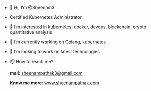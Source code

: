 - 👋 Hi, I’m @Sheenam3
- Certified Kubernetes Administrator
- 👀 I’m interested in kubernetes, docker, devops, blockchain, crypto quantitative analysis
- 🌱 I’m currently working on Golang, kubernetes
- 💞️ I’m looking to work on latest technologies
- 📫 How to reach me?

    <b>mail</b>: sheenampathak3@gmail.com


    <b>Know me more</b>: www.sheenampathak.com

<!---
Sheenam3/Sheenam3 is a ✨ special ✨ repository because its `README.md` (this file) appears on your GitHub profile.
You can click the Preview link to take a look at your changes.
--->
